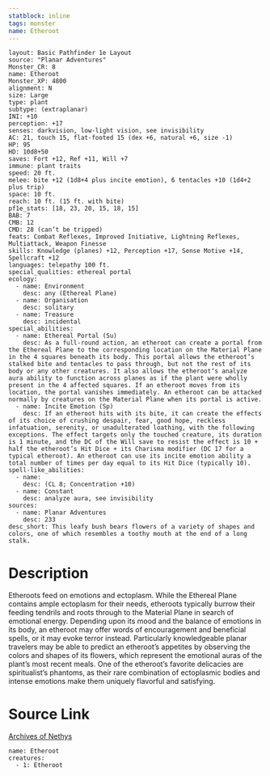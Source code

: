```yaml
---
statblock: inline
tags: monster
name: Etheroot
---
```

```statblock
layout: Basic Pathfinder 1e Layout
source: "Planar Adventures"
Monster_CR: 8
name: Etheroot
Monster_XP: 4800
alignment: N
size: Large
type: plant
subtype: (extraplanar)
INI: +10
perception: +17
senses: darkvision, low-light vision, see invisibility
AC: 21, touch 15, flat-footed 15 (dex +6, natural +6, size -1)
HP: 95
HD: 10d8+50
saves: Fort +12, Ref +11, Will +7
immune: plant traits
speed: 20 ft.
melee: bite +12 (1d8+4 plus incite emotion), 6 tentacles +10 (1d4+2 plus trip)
space: 10 ft.
reach: 10 ft. (15 ft. with bite)
pf1e_stats: [18, 23, 20, 15, 18, 15]
BAB: 7
CMB: 12
CMD: 28 (can’t be tripped)
feats: Combat Reflexes, Improved Initiative, Lightning Reflexes, Multiattack, Weapon Finesse
skills: Knowledge (planes) +12, Perception +17, Sense Motive +14, Spellcraft +12
languages: telepathy 100 ft.
special_qualities: ethereal portal
ecology:
  - name: Environment
    desc: any (Ethereal Plane)
  - name: Organisation
    desc: solitary
  - name: Treasure
    desc: incidental
special_abilities:
  - name: Ethereal Portal (Su)
    desc: As a full-round action, an etheroot can create a portal from the Ethereal Plane to the corresponding location on the Material Plane in the 4 squares beneath its body. This portal allows the etheroot’s stalked bite and tentacles to pass through, but not the rest of its body or any other creatures. It also allows the etheroot‘s analyze aura ability to function across planes as if the plant were wholly present in the 4 affected squares. If an etheroot moves from its location, the portal vanishes immediately. An etheroot can be attacked normally by creatures on the Material Plane when its portal is active.
  - name: Incite Emotion (Sp)
    desc: If an etheroot hits with its bite, it can create the effects of its choice of crushing despair, fear, good hope, reckless infatuation, serenity, or unadulterated loathing, with the following exceptions. The effect targets only the touched creature, its duration is 1 minute, and the DC of the Will save to resist the effect is 10 + half the etheroot’s Hit Dice + its Charisma modifier (DC 17 for a typical etheroot). An etheroot can use its incite emotion ability a total number of times per day equal to its Hit Dice (typically 10).
spell-like_abilities:
  - name:
    desc: (CL 8; Concentration +10)
  - name: Constant
    desc: analyze aura, see invisibility
sources:
  - name: Planar Adventures
    desc: 233
desc_short: This leafy bush bears flowers of a variety of shapes and colors, one of which resembles a toothy mouth at the end of a long stalk.
```
# Description
Etheroots feed on emotions and ectoplasm. While the Ethereal Plane contains ample ectoplasm for their needs, etheroots typically burrow their feeding tendrils and roots through to the Material Plane in search of emotional energy. Depending upon its mood and the balance of emotions in its body, an etheroot may offer words of encouragement and beneficial spells, or it may evoke terror instead. Particularly knowledgeable planar travelers may be able to predict an etheroot’s appetites by observing the colors and shapes of its flowers, which represent the emotional auras of the plant’s most recent meals. One of the etheroot’s favorite delicacies are spiritualist’s phantoms, as their rare combination of ectoplasmic bodies and intense emotions make them uniquely flavorful and satisfying.
# Source Link
[Archives of Nethys](https://aonprd.com/MonsterDisplay.aspx?ItemName=Etheroot)
```encounter-table
name: Etheroot
creatures:
  - 1: Etheroot
```
